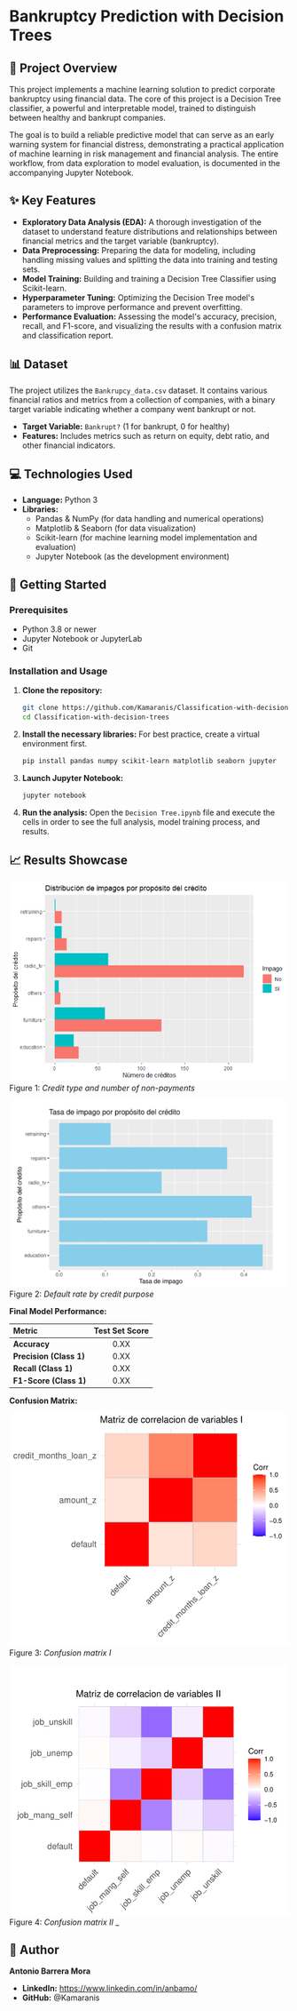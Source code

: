 # Bankruptcy Prediction with Decision Trees

## 📄 Project Overview

This project implements a machine learning solution to predict corporate bankruptcy using financial data. The core of this project is a Decision Tree classifier, a powerful and interpretable model, trained to distinguish between healthy and bankrupt companies.

The goal is to build a reliable predictive model that can serve as an early warning system for financial distress, demonstrating a practical application of machine learning in risk management and financial analysis. The entire workflow, from data exploration to model evaluation, is documented in the accompanying Jupyter Notebook.

## ✨ Key Features

*   **Exploratory Data Analysis (EDA):** A thorough investigation of the dataset to understand feature distributions and relationships between financial metrics and the target variable (bankruptcy).
*   **Data Preprocessing:** Preparing the data for modeling, including handling missing values and splitting the data into training and testing sets.
*   **Model Training:** Building and training a Decision Tree Classifier using Scikit-learn.
*   **Hyperparameter Tuning:** Optimizing the Decision Tree model's parameters to improve performance and prevent overfitting.
*   **Performance Evaluation:** Assessing the model's accuracy, precision, recall, and F1-score, and visualizing the results with a confusion matrix and classification report.

## 📊 Dataset

The project utilizes the `Bankrupcy_data.csv` dataset. It contains various financial ratios and metrics from a collection of companies, with a binary target variable indicating whether a company went bankrupt or not.

- **Target Variable:** `Bankrupt?` (1 for bankrupt, 0 for healthy)
- **Features:** Includes metrics such as return on equity, debt ratio, and other financial indicators.

## 💻 Technologies Used

*   **Language:** Python 3
*   **Libraries:**
    *   Pandas & NumPy (for data handling and numerical operations)
    *   Matplotlib & Seaborn (for data visualization)
    *   Scikit-learn (for machine learning model implementation and evaluation)
    *   Jupyter Notebook (as the development environment)

## 🚀 Getting Started

### Prerequisites

*   Python 3.8 or newer
*   Jupyter Notebook or JupyterLab
*   Git

### Installation and Usage

1.  **Clone the repository:**
    ```bash
    git clone https://github.com/Kamaranis/Classification-with-decision-trees.git
    cd Classification-with-decision-trees
    ```
2.  **Install the necessary libraries:**
    For best practice, create a virtual environment first.
    ```bash
    pip install pandas numpy scikit-learn matplotlib seaborn jupyter
    ```
3.  **Launch Jupyter Notebook:**
    ```bash
    jupyter notebook
    ```
4.  **Run the analysis:**
    Open the `Decision Tree.ipynb` file and execute the cells in order to see the full analysis, model training process, and results.

## 📈 Results Showcase

![alt text](<viz tipo_creditos-1.png>)  
Figure 1: *Credit type and number of non-payments*

![alt text](image.png)  
Figure 2: *Default rate by credit purpose*

**Final Model Performance:**

| Metric | Test Set Score |
| :--- | :---: |
| **Accuracy** | 0.XX |
| **Precision (Class 1)**| 0.XX |
| **Recall (Class 1)** | 0.XX |
| **F1-Score (Class 1)** | 0.XX |

**Confusion Matrix:**

![alt text](image-1.png)  
Figure 3: *Confusion matrix I*

![alt text](image-2.png)  
Figure 4: *Confusion matrix II*
_

## 👤 Author

**Antonio Barrera Mora**

*   **LinkedIn:** https://www.linkedin.com/in/anbamo/
*   **GitHub:** @Kamaranis